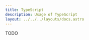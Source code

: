 ```yaml
---
title: TypeScript
description: Usage of TypeScript
layout: ../../../layouts/docs.astro
---
```


TODO
